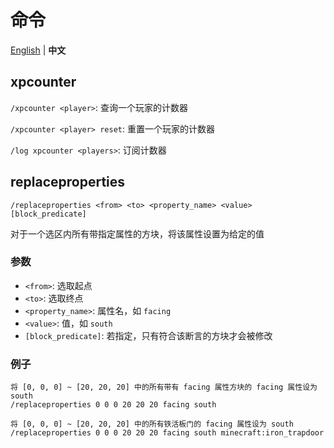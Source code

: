 # 命令

[English](rules.md) | **中文**

## xpcounter

`/xpcounter <player>`: 查询一个玩家的计数器

`/xpcounter <player> reset`: 重置一个玩家的计数器

`/log xpcounter <players>`: 订阅计数器

## replaceproperties

`/replaceproperties <from> <to> <property_name> <value> [block_predicate]`

对于一个选区内所有带指定属性的方块，将该属性设置为给定的值

### 参数

 - `<from>`: 选取起点
 - `<to>`: 选取终点
 - `<property_name>`: 属性名，如 `facing`
 - `<value>`: 值，如 `south`
 - `[block_predicate]`: 若指定，只有符合该断言的方块才会被修改

### 例子

```
将 [0, 0, 0] ~ [20, 20, 20] 中的所有带有 facing 属性方块的 facing 属性设为 south
/replaceproperties 0 0 0 20 20 20 facing south

将 [0, 0, 0] ~ [20, 20, 20] 中的所有铁活板门的 facing 属性设为 south
/replaceproperties 0 0 0 20 20 20 facing south minecraft:iron_trapdoor
```
